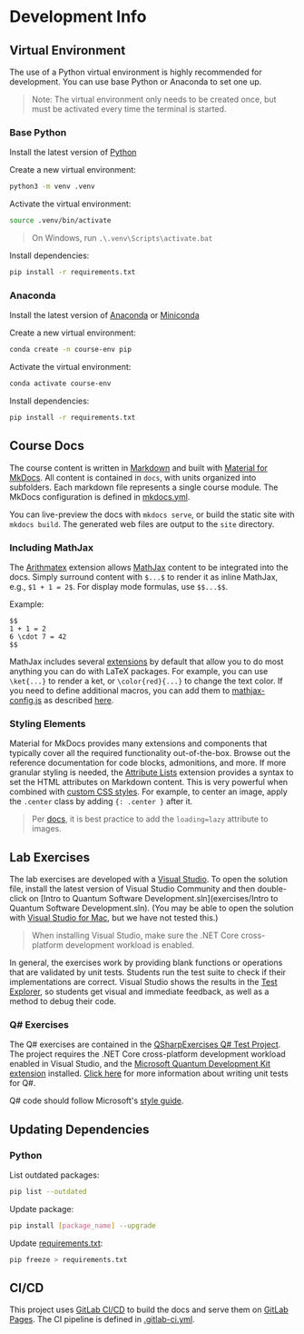 # Development Info

## Virtual Environment

The use of a Python virtual environment is highly recommended for development. You can use base Python or Anaconda to set one up.

> Note: The virtual environment only needs to be created once, but must be activated every time the terminal is started.

### Base Python

Install the latest version of [Python](https://www.python.org/downloads/)

Create a new virtual environment:

```bash
python3 -m venv .venv
```

Activate the virtual environment:

```bash
source .venv/bin/activate
```

> On Windows, run `.\.venv\Scripts\activate.bat`

Install dependencies:

```bash
pip install -r requirements.txt
```

### Anaconda

Install the latest version of [Anaconda](https://www.anaconda.com/products/individual#Downloads) or [Miniconda](https://docs.conda.io/en/latest/miniconda.html)

Create a new virtual environment:

```bash
conda create -n course-env pip
```

Activate the virtual environment:

```bash
conda activate course-env
```

Install dependencies:

```bash
pip install -r requirements.txt
```

## Course Docs

The course content is written in [Markdown](https://daringfireball.net/projects/markdown/) and built with [Material for MkDocs](https://squidfunk.github.io/mkdocs-material/). All content is contained in `docs`, with units organized into subfolders. Each markdown file represents a single course module. The MkDocs configuration is defined in [mkdocs.yml](mkdocs.yml).

You can live-preview the docs with `mkdocs serve`, or build the static site with `mkdocs build`. The generated web files are output to the `site` directory.

### Including MathJax

The [Arithmatex](https://facelessuser.github.io/pymdown-extensions/extensions/arithmatex/) extension allows [MathJax](https://www.mathjax.org/) content to be integrated into the docs. Simply surround content with `$...$` to render it as inline MathJax, e.g., `$1 + 1 = 2$`. For display mode formulas, use `$$...$$`.

Example:

```text
$$
1 + 1 = 2
6 \cdot 7 = 42
$$
```

MathJax includes several [extensions](https://docs.mathjax.org/en/latest/input/tex/extensions/index.html) by default that allow you to do most anything you can do with LaTeX packages. For example, you can use `\ket{...}` to render a ket, or `\color{red}{...}` to change the text color. If you need to define additional macros, you can add them to [mathjax-config.js](docs/assets/js/mathjax-config.js) as described [here](https://docs.mathjax.org/en/latest/input/tex/macros.html).

### Styling Elements

Material for MkDocs provides many extensions and components that typically cover all the required functionality out-of-the-box. Browse out the reference documentation for code blocks, admonitions, and more. If more granular styling is needed, the [Attribute Lists](https://python-markdown.github.io/extensions/attr_list/) extension provides a syntax to set the HTML attributes on Markdown content. This is very powerful when combined with [custom CSS styles](docs/assets/css/custom-styles.css). For example, to center an image, apply the `.center` class by adding `{: .center }` after it.

> Per [docs](https://squidfunk.github.io/mkdocs-material/reference/images/#image-lazy-loading), it is best practice to add the `loading=lazy` attribute to images.

## Lab Exercises

The lab exercises are developed with a [Visual Studio](https://visualstudio.microsoft.com/vs/). To open the solution file, install the latest version of Visual Studio Community and then double-click on [Intro to Quantum Software Development.sln](exercises/Intro to Quantum Software Development.sln). (You may be able to open the solution with [Visual Studio for Mac](https://visualstudio.microsoft.com/vs/mac/), but we have not tested this.)

> When installing Visual Studio, make sure the .NET Core cross-platform development workload is enabled.

In general, the exercises work by providing blank functions or operations that are validated by unit tests. Students run the test suite to check if their implementations are correct. Visual Studio shows the results in the [Test Explorer](https://docs.microsoft.com/en-us/visualstudio/test/run-unit-tests-with-test-explorer?view=vs-2019), so students get visual and immediate feedback, as well as a method to debug their code.

### Q&#35; Exercises

The Q# exercises are contained in the [QSharpExercises Q# Test Project](exercises/QSharpExercises). The project requires the .NET Core cross-platform development workload enabled in Visual Studio, and the [Microsoft Quantum Development Kit extension](https://marketplace.visualstudio.com/items?itemName=quantum.DevKit) installed. [Click here](https://docs.microsoft.com/en-us/azure/quantum/user-guide/testing-debugging?tabs=tabid-vs2019) for more information about writing unit tests for Q#.

Q# code should follow Microsoft's [style guide](https://docs.microsoft.com/en-us/azure/quantum/contributing-style-guide?tabs=guidance).

## Updating Dependencies

### Python

List outdated packages:

```bash
pip list --outdated
```

Update package:

```bash
pip install [package_name] --upgrade
```

Update [requirements.txt](requirements.txt):

```bash
pip freeze > requirements.txt
```

## CI/CD

This project uses [GitLab CI/CD](https://docs.gitlab.com/ee/ci/) to build the docs and serve them on [GitLab Pages](https://docs.gitlab.com/ee/user/project/pages/). The CI pipeline is defined in [.gitlab-ci.yml](.gitlab-ci.yml).
